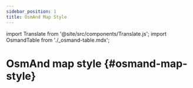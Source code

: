 ```yaml
---
sidebar_position: 1
title: OsmAnd Map Style
---
```

import Translate from '@site/src/components/Translate.js';
import OsmandTable from './_osmand-table.mdx';

# OsmAnd map style {#osmand-map-style}
<Translate android="yes" id="default_render_descr" />

<OsmandTable/>
